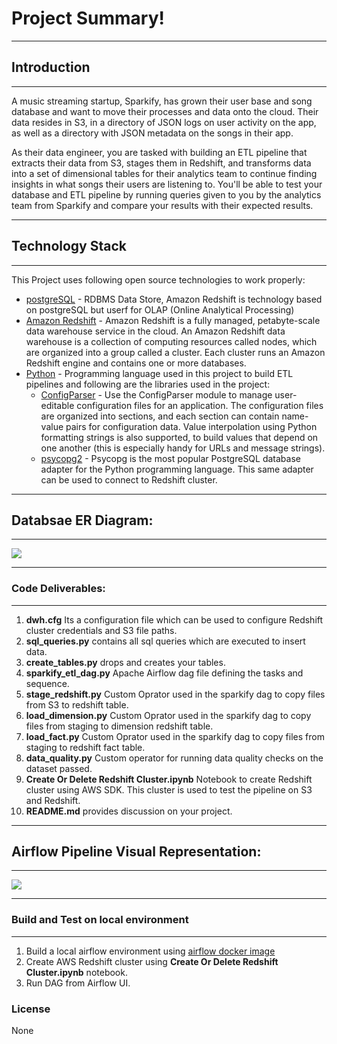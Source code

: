 # Project Summary!
***
## Introduction
***
A music streaming startup, Sparkify, has grown their user base and song database and want to move their processes and data onto the cloud. Their data resides in S3, in a directory of JSON logs on user activity on the app, as well as a directory with JSON metadata on the songs in their app.

As their data engineer, you are tasked with building an ETL pipeline that extracts their data from S3, stages them in Redshift, and transforms data into a set of dimensional tables for their analytics team to continue finding insights in what songs their users are listening to. You'll be able to test your database and ETL pipeline by running queries given to you by the analytics team from Sparkify and compare your results with their expected results.

***
## Technology Stack
***
This Project uses following open source technologies to work properly:

* [postgreSQL](https://www.postgresql.org/download/) - RDBMS Data Store, Amazon Redshift is technology based on postgreSQL but userf for OLAP (Online Analytical Processing)
* [Amazon Redshift](https://docs.aws.amazon.com/redshift/index.html/) - Amazon Redshift is a fully managed, petabyte-scale data warehouse service in the cloud. An Amazon Redshift data warehouse is a collection of computing resources called nodes, which are organized into a group called a cluster. Each cluster runs an Amazon Redshift engine and contains one or more databases.
* [Python](https://www.python.org/downloads/release/python-360/) - Programming language used in this project to build ETL pipelines and following are the libraries used in the project:
    -  [ConfigParser](https://pymotw.com/2/ConfigParser) - Use the ConfigParser module to manage user-editable configuration files for an application. The configuration files are organized into sections, and each section can contain name-value pairs for configuration data. Value interpolation using Python formatting strings is also supported, to build values that depend on one another (this is especially handy for URLs and message strings).
    -  [psycopg2](https://pypi.org/project/psycopg2/) - Psycopg is the most popular PostgreSQL database adapter for the Python programming language. This same adapter can be used to connect to Redshift cluster.
***
## Databsae ER Diagram:
***
![](https://github.com/vipulmahiman/sparkify-airflow-pipeline/sparkify-dimension-model.jpg)

***
### Code Deliverables:
***

1. **dwh.cfg** Its a configuration file which can be used to configure Redshift cluster credentials and S3 file paths.
2. **sql_queries.py** contains all sql queries which are executed to insert data.
3. **create_tables.py** drops and creates your tables.
4. **sparkify_etl_dag.py** Apache Airflow dag file defining the tasks and sequence. 
5. **stage_redshift.py** Custom Oprator used in the sparkify dag to copy files from S3 to redshift table.
6. **load_dimension.py** Custom Oprator used in the sparkify dag to copy files from staging to dimension redshift table. 
7. **load_fact.py** Custom Oprator used in the sparkify dag to copy files from staging to redshift fact  table.
8. **data_quality.py** Custom operator for running data quality checks on the dataset passed. 
9. **Create Or Delete Redshift Cluster.ipynb** Notebook to create Redshift cluster using AWS SDK. This cluster is used to test the pipeline on S3 and Redshift.
10. **README.md** provides discussion on your project.

***
## Airflow Pipeline Visual Representation:
***
![](https://github.com/vipulmahiman/sparkify-airflow-pipeline/sparkify-airflow-pipeline.jpg)

***
### Build and Test on local environment
***
1. Build a local airflow environment using [airflow docker image](https://airflow.apache.org/docs/apache-airflow/stable/start/docker.html)
2. Create AWS Redshift cluster using **Create Or Delete Redshift Cluster.ipynb** notebook.
3. Run DAG from Airflow UI.


### License

None